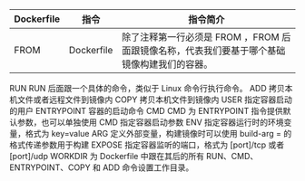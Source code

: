 | Dockerfile | 指令 |	指令简介 |
| --- | --- | --- |
| FROM |	Dockerfile | 除了注释第一行必须是 FROM ，FROM 后面跟镜像名称，代表我们要基于哪个基础镜像构建我们的容器。
RUN	RUN 后面跟一个具体的命令，类似于 Linux 命令行执行命令。
ADD	拷贝本机文件或者远程文件到镜像内
COPY	拷贝本机文件到镜像内
USER	指定容器启动的用户
ENTRYPOINT	容器的启动命令
CMD	CMD 为 ENTRYPOINT 指令提供默认参数，也可以单独使用 CMD 指定容器启动参数
ENV	指定容器运行时的环境变量，格式为 key=value
ARG	定义外部变量，构建镜像时可以使用 build-arg = 的格式传递参数用于构建
EXPOSE	指定容器监听的端口，格式为 [port]/tcp 或者 [port]/udp
WORKDIR	为 Dockerfile 中跟在其后的所有 RUN、CMD、ENTRYPOINT、COPY 和 ADD 命令设置工作目录。
